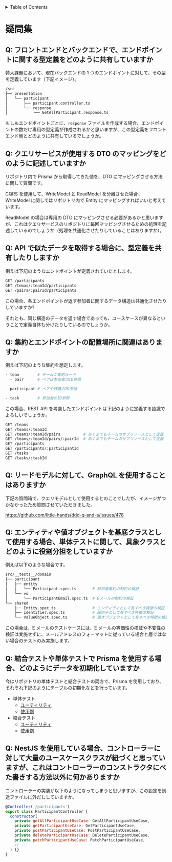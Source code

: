 <!-- START doctoc generated TOC please keep comment here to allow auto update -->
<!-- DON'T EDIT THIS SECTION, INSTEAD RE-RUN doctoc TO UPDATE -->
<details>
<summary>Table of Contents</summary>

- [疑問集](#%E7%96%91%E5%95%8F%E9%9B%86)
  - [Q: フロントエンドとバックエンドで、エンドポイントに関する型定義をどのように共有していますか](#q-%E3%83%95%E3%83%AD%E3%83%B3%E3%83%88%E3%82%A8%E3%83%B3%E3%83%89%E3%81%A8%E3%83%90%E3%83%83%E3%82%AF%E3%82%A8%E3%83%B3%E3%83%89%E3%81%A7%E3%82%A8%E3%83%B3%E3%83%89%E3%83%9D%E3%82%A4%E3%83%B3%E3%83%88%E3%81%AB%E9%96%A2%E3%81%99%E3%82%8B%E5%9E%8B%E5%AE%9A%E7%BE%A9%E3%82%92%E3%81%A9%E3%81%AE%E3%82%88%E3%81%86%E3%81%AB%E5%85%B1%E6%9C%89%E3%81%97%E3%81%A6%E3%81%84%E3%81%BE%E3%81%99%E3%81%8B)
  - [Q: クエリサービスが使用する DTO のマッピングをどのように記述していますか](#q-%E3%82%AF%E3%82%A8%E3%83%AA%E3%82%B5%E3%83%BC%E3%83%93%E3%82%B9%E3%81%8C%E4%BD%BF%E7%94%A8%E3%81%99%E3%82%8B-dto-%E3%81%AE%E3%83%9E%E3%83%83%E3%83%94%E3%83%B3%E3%82%B0%E3%82%92%E3%81%A9%E3%81%AE%E3%82%88%E3%81%86%E3%81%AB%E8%A8%98%E8%BF%B0%E3%81%97%E3%81%A6%E3%81%84%E3%81%BE%E3%81%99%E3%81%8B)
  - [Q: API で似たデータを取得する場合に、型定義を共有したりしますか](#q-api-%E3%81%A7%E4%BC%BC%E3%81%9F%E3%83%87%E3%83%BC%E3%82%BF%E3%82%92%E5%8F%96%E5%BE%97%E3%81%99%E3%82%8B%E5%A0%B4%E5%90%88%E3%81%AB%E5%9E%8B%E5%AE%9A%E7%BE%A9%E3%82%92%E5%85%B1%E6%9C%89%E3%81%97%E3%81%9F%E3%82%8A%E3%81%97%E3%81%BE%E3%81%99%E3%81%8B)
  - [Q: 集約とエンドポイントの配置場所に関連はありますか](#q-%E9%9B%86%E7%B4%84%E3%81%A8%E3%82%A8%E3%83%B3%E3%83%89%E3%83%9D%E3%82%A4%E3%83%B3%E3%83%88%E3%81%AE%E9%85%8D%E7%BD%AE%E5%A0%B4%E6%89%80%E3%81%AB%E9%96%A2%E9%80%A3%E3%81%AF%E3%81%82%E3%82%8A%E3%81%BE%E3%81%99%E3%81%8B)
  - [Q: リードモデルに対して、GraphQL を使用することはありますか](#q-%E3%83%AA%E3%83%BC%E3%83%89%E3%83%A2%E3%83%87%E3%83%AB%E3%81%AB%E5%AF%BE%E3%81%97%E3%81%A6graphql-%E3%82%92%E4%BD%BF%E7%94%A8%E3%81%99%E3%82%8B%E3%81%93%E3%81%A8%E3%81%AF%E3%81%82%E3%82%8A%E3%81%BE%E3%81%99%E3%81%8B)
  - [Q: エンティティや値オブジェクトを基底クラスとして使用する場合、単体テストに関して、具象クラスとどのように役割分担をしていますか](#q-%E3%82%A8%E3%83%B3%E3%83%86%E3%82%A3%E3%83%86%E3%82%A3%E3%82%84%E5%80%A4%E3%82%AA%E3%83%96%E3%82%B8%E3%82%A7%E3%82%AF%E3%83%88%E3%82%92%E5%9F%BA%E5%BA%95%E3%82%AF%E3%83%A9%E3%82%B9%E3%81%A8%E3%81%97%E3%81%A6%E4%BD%BF%E7%94%A8%E3%81%99%E3%82%8B%E5%A0%B4%E5%90%88%E5%8D%98%E4%BD%93%E3%83%86%E3%82%B9%E3%83%88%E3%81%AB%E9%96%A2%E3%81%97%E3%81%A6%E5%85%B7%E8%B1%A1%E3%82%AF%E3%83%A9%E3%82%B9%E3%81%A8%E3%81%A9%E3%81%AE%E3%82%88%E3%81%86%E3%81%AB%E5%BD%B9%E5%89%B2%E5%88%86%E6%8B%85%E3%82%92%E3%81%97%E3%81%A6%E3%81%84%E3%81%BE%E3%81%99%E3%81%8B)
  - [Q: 結合テストや単体テストで Prisma を使用する場合、どのようにデータを初期化していますか](#q-%E7%B5%90%E5%90%88%E3%83%86%E3%82%B9%E3%83%88%E3%82%84%E5%8D%98%E4%BD%93%E3%83%86%E3%82%B9%E3%83%88%E3%81%A7-prisma-%E3%82%92%E4%BD%BF%E7%94%A8%E3%81%99%E3%82%8B%E5%A0%B4%E5%90%88%E3%81%A9%E3%81%AE%E3%82%88%E3%81%86%E3%81%AB%E3%83%87%E3%83%BC%E3%82%BF%E3%82%92%E5%88%9D%E6%9C%9F%E5%8C%96%E3%81%97%E3%81%A6%E3%81%84%E3%81%BE%E3%81%99%E3%81%8B)
  - [Q: NestJS を使用している場合、コントローラーに対して大量のユースケースクラスが紐づくと思っていますが、これはコントローラーのコンストラクタにべた書きする方法以外に何かありますか](#q-nestjs-%E3%82%92%E4%BD%BF%E7%94%A8%E3%81%97%E3%81%A6%E3%81%84%E3%82%8B%E5%A0%B4%E5%90%88%E3%82%B3%E3%83%B3%E3%83%88%E3%83%AD%E3%83%BC%E3%83%A9%E3%83%BC%E3%81%AB%E5%AF%BE%E3%81%97%E3%81%A6%E5%A4%A7%E9%87%8F%E3%81%AE%E3%83%A6%E3%83%BC%E3%82%B9%E3%82%B1%E3%83%BC%E3%82%B9%E3%82%AF%E3%83%A9%E3%82%B9%E3%81%8C%E7%B4%90%E3%81%A5%E3%81%8F%E3%81%A8%E6%80%9D%E3%81%A3%E3%81%A6%E3%81%84%E3%81%BE%E3%81%99%E3%81%8C%E3%81%93%E3%82%8C%E3%81%AF%E3%82%B3%E3%83%B3%E3%83%88%E3%83%AD%E3%83%BC%E3%83%A9%E3%83%BC%E3%81%AE%E3%82%B3%E3%83%B3%E3%82%B9%E3%83%88%E3%83%A9%E3%82%AF%E3%82%BF%E3%81%AB%E3%81%B9%E3%81%9F%E6%9B%B8%E3%81%8D%E3%81%99%E3%82%8B%E6%96%B9%E6%B3%95%E4%BB%A5%E5%A4%96%E3%81%AB%E4%BD%95%E3%81%8B%E3%81%82%E3%82%8A%E3%81%BE%E3%81%99%E3%81%8B)

</details>
<!-- END doctoc generated TOC please keep comment here to allow auto update -->

# 疑問集

## Q: フロントエンドとバックエンドで、エンドポイントに関する型定義をどのように共有していますか

特大課題において、現在バックエンドの 1 つのエンドポイントに対して、その型を定義しています（下記イメージ）。

```bash
/src
├── presentation
│   └── participant
│       ├── participant.controller.ts
│       └── response
│           └── GetAllParticipant.response.ts
```

もしもエンドポイントごとに、`response` ファイルを作成する場合、エンドポイントの数だけ専用の型定義が作成されるかと思いますが、この型定義をフロントエンド側とどのように共有しているでしょうか。

## Q: クエリサービスが使用する DTO のマッピングをどのように記述していますか

リポジトリ内で Prisma から取得してきた値を、DTO にマッピングさせる方法に関して質問です。

CQRS を使用して、WriteModel と ReadModel を分離させた場合、WriteModel に関してはリポジトリ内で Entity にマッピングすればいいと考えています。

ReadModel の場合は専用の DTO にマッピングさせる必要があるかと思いますが、これはクエリサービスのリポジトリに毎回マッピングさせるための処理を記述しているのでしょうか（処理を共通化させたりしていることはありますか）。

## Q: API で似たデータを取得する場合に、型定義を共有したりしますか

例えば下記のようなエンドポイントが定義されていたとします。

```bash
GET /participants
GET /temas/:teamId/participants
GET /pairs/:pairId/participants
```

この場合、各エンドポイントが返す参加者に関するデータ構造は共通化させたりしていますか?

それとも、同じ構造のデータを返す場合であっても、ユースケースが異なるということで定義自体も分けたりしているのでしょうか。

## Q: 集約とエンドポイントの配置場所に関連はありますか

例えば下記のような集約を想定します。

```bash
- team        # チームが集約ルート
  - pair      # ペアは参加者のID参照

- participant # ペアや課題のID参照

- task        # 参加者のID参照
```

この場合、REST API を考慮したエンドポイントは下記のように定義する認識でよろしいでしょうか。

```bash
GET /teams
GET /teams/:teamId
GET /teams/:teamId/pairs          # あくまでもチームのサブリソースとして定義
GET /teams/:teamId/pairs/:pairId  # あくまでもチームのサブリソースとして定義
GET /participants
GET /participants/:participantId
GET /tasks
GET /tasks/:taskId
```

## Q: リードモデルに対して、GraphQL を使用することはありますか

下記の質問箱で、クエリモデルとして使用するとのことでしたが、イメージがつかなかったため質問させていただきました。

https://github.com/little-hands/ddd-q-and-a/issues/478

## Q: エンティティや値オブジェクトを基底クラスとして使用する場合、単体テストに関して、具象クラスとどのように役割分担をしていますか

例えば以下のような場合です。

```bash
src/__tests__/domain
├── participant
│   ├── entity
│   │   └── Participant.spec.ts       # 参加者集約の制約の検証
│   └── vo
│       └── ParticipantEmail.spec.ts  # Eメールの制約の検証
└── shared
    ├── Entity.spec.ts                # エンティティとして有すべき特徴の検証
    ├── Identifier.spec.ts            # 識別子として有すべき特徴の検証
    └── ValueObject.spec.ts           # 値オブジェクトとして有すべき特徴の検証
```

この場合は、E メールのテストケースには、E メールの等価性の検証や不変性の検証は実施せずに、メールアドレスのフォーマットに従っている場合と層ではない場合のテストのみ実施します。

## Q: 結合テストや単体テストで Prisma を使用する場合、どのようにデータを初期化していますか

今はリポジトリの単体テストと結合テストの両方で、Prisma を使用しており、それぞれ下記のようにテーブルの初期化などを行っています。

- 単体テスト
  - [ユーティリティ](../src/shared/prisma/PrismaService.ts)
  - [使用例](../src/__tests__/infrastructure/db/participant/QueryService/GetAllParticipant.QueryService.spec.ts)
- 結合テスト
  - [ユーティリティ](../test/utils/TestPrismaService.ts)
  - [使用例](../test/participants.e2e-spec.ts)

## Q: NestJS を使用している場合、コントローラーに対して大量のユースケースクラスが紐づくと思っていますが、これはコントローラーのコンストラクタにべた書きする方法以外に何かありますか

コントローラーの実装が以下のようになってしまうと思いますが、この設定を別途ファイルに外だししていますか。

```js
@Controller('/participants')
export class ParticipantController {
  constructor(
    private getAllParticipantUseCase: GetAllParticipantUseCase,
    private getParticipantUseCase: GetParticipantUseCase,
    private postParticipantUseCase: PostParticipantUseCase,
    private deleteParticipantUseCase: DeleteParticipantUseCase,
    private patchParticipantUseCase: PatchParticipantUseCase,
    // ...
  ) {}
}
```
